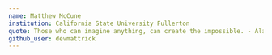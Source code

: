 ```yaml
---
name: Matthew McCune
institution: California State University Fullerton
quote: Those who can imagine anything, can create the impossible. - Alan Turing
github_user: devmattrick
---
```

